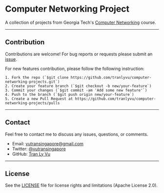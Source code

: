 # **Computer Networking Project**

A collection of projects from Georgia Tech's [Computer Networking](https://www.udacity.com/course/computer-networking--ud436) course.

---
Contribution
---
Contributions are welcome! For bug reports or requests please submit an [issue](https://github.com/tranlyvu/computer-networking-projects/issues).

For new features contribution, please follow the following instruction:

```
1. Fork the repo (`$git clone https://github.com/tranlyvu/computer-networking-projects.git`)
2. Create your feature branch (`$git checkout -b new/your-feature`)
3. Commit your changes (`$git commit -am 'Add some new feature'`)
4. Push to the branch (`$git push origin new/your-feature`)
5. Create a new Pull Request at https://github.com/tranlyvu/computer-networking-projects/pulls
```

---
Contact
---
Feel free to contact me to discuss any issues, questions, or comments.
*  Email: vutransingapore@gmail.com
*  Twitter: [@vutransingapore](https://twitter.com/vutransingapore)
*  GitHub: [Tran Ly Vu](https://github.com/tranlyvu)

---
License
---
See the [LICENSE](https://github.com/tranlyvu/computer-networking-projects/blob/master/LICENSE) file for license rights and limitations (Apache License 2.0).